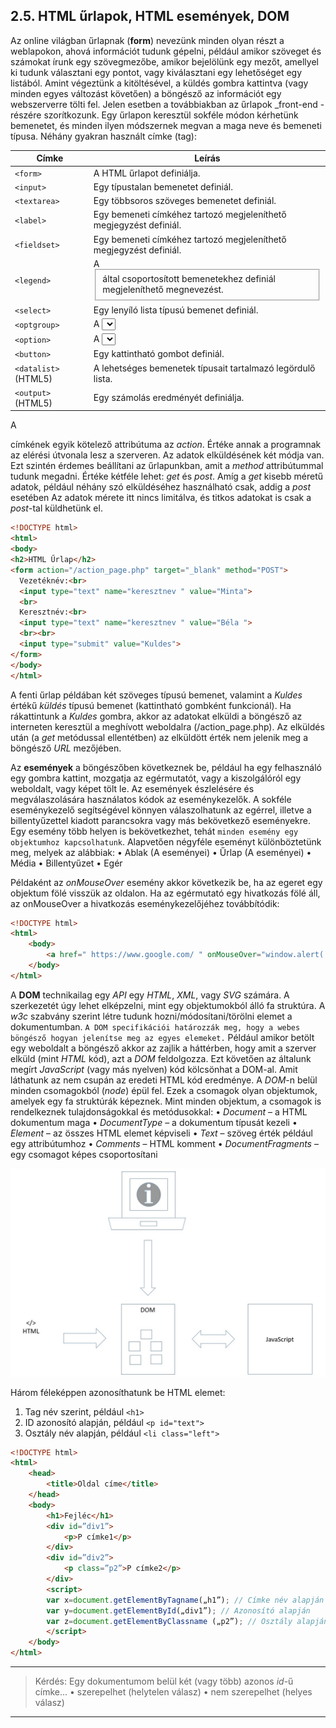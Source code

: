 ## 2.5. HTML űrlapok, HTML események, DOM

Az online világban űrlapnak (**form**) nevezünk minden olyan részt a weblapokon, ahová információt tudunk gépelni, például amikor szöveget és számokat írunk egy szövegmezőbe, amikor bejelölünk egy mezőt, amellyel ki tudunk választani egy pontot, vagy kiválasztani egy lehetőséget egy listából. Amint végeztünk a kitöltésével, a küldés gombra kattintva (vagy minden egyes változást követően) a böngésző az információt egy webszerverre tölti fel. Jelen esetben a továbbiakban az űrlapok _front-end
-részére szorítkozunk. Egy űrlapon keresztül sokféle módon kérhetünk bemenetet, és minden ilyen módszernek megvan a maga neve és bemeneti típusa. Néhány gyakran használt címke (tag):

| Címke | Leírás |
| ------ | ------ |
| ```<form>``` | A HTML űrlapot definiálja. |
| ```<input>``` | Egy típustalan bemenetet definiál. |
| ```<textarea>``` | Egy többsoros szöveges bemenetet definiál. |
| ```<label>``` | Egy bemeneti címkéhez tartozó megjeleníthető megjegyzést definiál. |
| ```<fieldset>``` | Egy bemeneti címkéhez tartozó megjeleníthető megjegyzést definiál. |
| ```<legend>``` | A <fieldset> által csoportosított bemenetekhez definiál megjeleníthető megnevezést. |
| ```<select>``` | Egy lenyíló lista típusú bemenet definiál. |
| ```<optgroup>``` | A <select> elemeit csoportosítja. |
| ```<option>``` | A <select> elemeit egyenként definiálja. |
| ```<button>``` | Egy kattintható gombot definiál. |
| ```<datalist>``` (HTML5) | A lehetséges bemenetek típusait tartalmazó legördulő lista. |
| ```<output>``` (HTML5) | Egy számolás eredményét definiálja. |

A <form> címkének egyik kötelező attribútuma az _action_. Értéke annak a programnak az elérési útvonala lesz a szerveren. Az adatok elküldésének két módja van. Ezt szintén érdemes beállítani az űrlapunkban, amit a _method_ attribútummal tudunk megadni. Értéke kétféle lehet: _get_ és _post_. Amíg a _get_ kisebb méretű adatok, például néhány szó elküldéséhez használható csak, addig a _post_ esetében Az adatok mérete itt nincs limitálva, és titkos adatokat is csak a _post_-tal küldhetünk el.

```html
<!DOCTYPE html>
<html>
<body>
<h2>HTML Űrlap</h2>
<form action="/action_page.php" target="_blank" method="POST">
  Vezetéknév:<br>
  <input type="text" name="keresztnev " value="Minta">
  <br>
  Keresztnév:<br>
  <input type="text" name="keresztnev " value="Béla ">
  <br><br>
  <input type="submit" value="Kuldes">
</form> 
</body>
</html>
```
A fenti űrlap példában két szöveges típusú bemenet, valamint a _Kuldes_ értékű _küldés_ típusú bemenet (kattintható gombként funkcionál). Ha rákattintunk a _Kuldes_ gombra, akkor az adatokat elküldi a böngésző az interneten keresztül a meghívott weboldalra (/action_page.php). Az elküldés után (a _get_ metódussal ellentétben) az elküldött érték nem jelenik meg a böngésző _URL_ mezőjében.

Az **események** a böngészőben következnek be, például ha egy felhasználó egy gombra kattint, mozgatja az egérmutatót, vagy a kiszolgálóról egy weboldalt, vagy képet tölt le. Az események észlelésére és megválaszolására használatos kódok az eseménykezelők. A sokféle eseménykezelő segítségével könnyen válaszolhatunk az egérrel, illetve a billentyűzettel kiadott parancsokra vagy más bekövetkező eseményekre. Egy esemény több helyen is bekövetkezhet, tehát `minden esemény egy objektumhoz kapcsolhatunk`. Alapvetően négyféle eseményt különböztetünk meg, melyek az alábbiak:
•	Ablak (A _<body>_ eseményei)
•	Űrlap (A _<form>_ eseményei)
•	Média
•	Billentyűzet
•	Egér

Példaként az _onMouseOver_ esemény akkor következik be, ha az egeret egy objektum fölé visszük az oldalon. Ha az egérmutató egy hivatkozás fölé áll, az onMouseOver a hivatkozás eseménykezelőjéhez továbbítódik:

```html
<!DOCTYPE html>
<html>
    <body>
        <a href=" https://www.google.com/ " onMouseOver="window.alert('Itt van az egér!')"> Kattints ide!</a>
    </body>
</html>
```

A **DOM** technikailag egy _API_ egy _HTML_, _XML_, vagy _SVG_ számára. A szerkezetét úgy lehet elképzelni, mint egy objektumokból álló fa struktúra. A _w3c_ szabvány szerint létre tudunk hozni/módosítani/törölni elemet a dokumentumban. `A DOM specifikációi határozzák meg, hogy a webes böngésző hogyan jelenítse meg az egyes elemeket.` Például amikor betölt egy weboldalt a böngésző akkor az zajlik a háttérben, hogy amit a szerver elküld (mint _HTML_ kód), azt a _DOM_ feldolgozza. Ezt követően az általunk megírt _JavaScript_ (vagy más nyelven) kód kölcsönhat a DOM-al. Amit láthatunk az nem csupán az eredeti HTML kód eredménye. A _DOM_-n belül minden csomagokból (_node_) épül fel. Ezek a csomagok olyan objektumok, amelyek egy fa struktúrák képeznek. Mint minden objektum, a csomagok is rendelkeznek tulajdonságokkal és metódusokkal: 
•	_Document_ – a HTML dokumentum maga
•	_DocumentType_ – a dokumentum típusát kezeli
•	_Element_ – az összes HTML elemet képviseli
•	_Text_ – szöveg érték például egy attribútumhoz 
•	_Comments_ – HTML komment
•	_DocumentFragments_ – egy csomagot képes csoportosítani

![DOM](https://github.com/tananyag/Szoftverfejlesztes-jegyzet/blob/master/2.%20Web%20alapismeretek/2.5/DOM.jpg?raw=true)

Három féleképpen azonosíthatunk be HTML elemet:
1.	Tag név szerint, például ```<h1>```
2.	ID azonosító alapján, például ```<p id="text">```
3.	Osztály név alapján, például ```<li class="left">```

```html
<!DOCTYPE html>
<html>
    <head>
	    <title>Oldal címe</title>
    </head>
    <body>
        <h1>Fejléc</h1>
        <div id=”div1”>
	        <p>P címke1</p>
        </div>
        <div id=”div2”>
	        <p class=”p2”>P címke2</p>
        </div>
        <script>
    	var x=document.getElementByTagname(„h1”); // Címke név alapján
    	var y=document.getElementById(„div1”); // Azonosító alapján
    	var z=document.getElementByClassname („p2”); // Osztály alapján
		</script>
    </body>
</html>
```

----
> Kérdés: Egy dokumentumom belül két (vagy több) azonos _id_-ű címke...
> •	szerepelhet (helytelen válasz)
> •	nem szerepelhet (helyes válasz)
----
